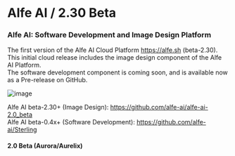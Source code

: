 # Alfe AI / 2.30 Beta  

### Alfe AI: Software Development and Image Design Platform  

The first version of the Alfe AI Cloud Platform https://alfe.sh <!-- has been released --> (beta-2.30).  
This initial cloud release includes the image design component of the Alfe AI Platform.  
The software development component is coming soon, and is available now as a Pre-release on GitHub.  

![image](https://github.com/user-attachments/assets/b7d308f8-e2a6-4098-b707-8f8704a74049)  

Alfe AI beta-2.30+ (Image Design): https://github.com/alfe-ai/alfe-ai-2.0_beta  
Alfe AI beta-0.4x+ (Software Development): https://github.com/alfe-ai/Sterling  

#### 2.0 Beta (Aurora/Aurelix)  
